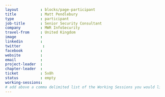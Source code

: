 ```yaml
---
layout          : blocks/page-participant
title           : Matt Pendlebury
type            : participant
job-title       : Senior Security Consultant
company         : MWR InfoSecurity
travel-from     : United Kingdom
image           :
linkedin        :
twitter          :
facebook        :
website         :
email           :
project-leader  :
chapter-leader  :
ticket          : 5x8h
status          : empty
working-sessions:
# add above a comma delimited list of the Working Sessions you would like to attend (use the session's title)
---
```


<!-- put more details about participant here -->
